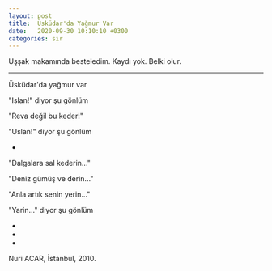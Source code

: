 ```yaml
---
layout: post
title:  Üsküdar'da Yağmur Var
date:   2020-09-30 10:10:10 +0300
categories: sir
---
```


Uşşak makamında besteledim. Kaydı yok. Belki olur.

---

Üsküdar'da yağmur var

"Islan!" diyor şu gönlüm

"Reva değil bu keder!"

"Uslan!" diyor şu gönlüm

+

"Dalgalara sal kederin..."

"Deniz gümüş ve derin..."

"Anla artık senin yerin..."

"Yarin..." diyor şu gönlüm

+
+
+

Nuri ACAR, İstanbul, 2010.
